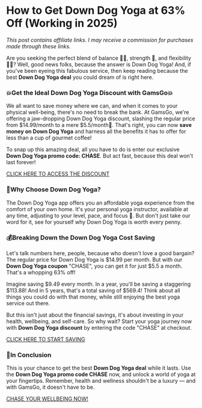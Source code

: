 # How to Get Down Dog Yoga at 63% Off (Working in 2025)

*This post contains affiliate links. I may receive a commission for purchases made through these links.*

Are you seeking the perfect blend of balance 🧘‍♀️, strength 💪, and flexibility 🤸‍♀️? Well, good news folks, because the answer is Down Dog Yoga! And, if you've been eyeing this fabulous service, then keep reading because the best **Down Dog Yoga deal** you could dream of is right here. 

### 💥Get the Ideal Down Dog Yoga Discount with GamsGo💥

We all want to save money where we can, and when it comes to your physical well-being, there's no need to break the bank. At GamsGo, we're offering a jaw-dropping Down Dog Yoga discount, slashing the regular price from $14.99/month to a mere $5.5/month💸. That's right, you can now **save money on Down Dog Yoga** and harness all the benefits it has to offer for less than a cup of gourmet coffee! 

To snap up this amazing deal, all you have to do is enter our exclusive **Down Dog Yoga promo code: CHASE**. But act fast, because this deal won't last forever!

[CLICK HERE TO ACCESS THE DISCOUNT](https://www.gamsgo.com/partner/ykeX7B)

### 🎯Why Choose Down Dog Yoga?

The Down Dog Yoga app offers you an affordable yoga experience from the comfort of your own home. It's your personal yoga instructor, available at any time, adjusting to your level, pace, and focus 🌟. But don't just take our word for it, see for yourself why Down Dog Yoga is worth every penny.

### 💰Breaking Down the Down Dog Yoga Cost Saving

Let's talk numbers here, people, because who doesn't love a good bargain? The regular price for Down Dog Yoga is $14.99 per month. But with our **Down Dog Yoga coupon** "CHASE", you can get it for just $5.5 a month. That's a whopping 63% off! 

Imagine saving $9.49 every month. In a year, you'll be saving a staggering $113.88! And in 5 years, that's a total saving of $569.4! Think about all things you could do with that money, while still enjoying the best yoga service out there. 

But this isn't just about the financial savings, it's about investing in your health, wellbeing, and self-care. So why wait? Start your yoga journey now with **Down Dog Yoga discount** by entering the code "CHASE" at checkout.

[CLICK HERE TO START SAVING](https://www.gamsgo.com/partner/ykeX7B)

### 🏁In Conclusion

This is your chance to get the best **Down Dog Yoga deal** while it lasts. Use the **Down Dog Yoga promo code CHASE** now, and unlock a world of yoga at your fingertips. Remember, health and wellness shouldn't be a luxury — and with GamsGo, it doesn't have to be.

[CHASE YOUR WELLBEING NOW!](https://www.gamsgo.com/partner/ykeX7B)
